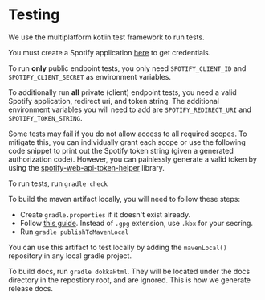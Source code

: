 # Testing

We use the multiplatform kotlin.test framework to run tests.

You must create a Spotify application [here](https://developer.spotify.com/dashboard/applications) to get credentials.

To run **only** public endpoint tests, you only need `SPOTIFY_CLIENT_ID` and `SPOTIFY_CLIENT_SECRET` as environment variables.

To additionally run **all** private (client) endpoint tests, you need a valid Spotify application, redirect uri, and token string. 
The additional environment variables you will need to add are `SPOTIFY_REDIRECT_URI` and `SPOTIFY_TOKEN_STRING`.

Some tests may fail if you do not allow access to all required scopes. To mitigate this, you can individually grant
each scope or use the following code snippet to print out the Spotify token string (given a generated authorization code). 
However, you can painlessly generate a valid token by using the [spotify-web-api-token-helper](https://github.com/adamint/spotify-web-api-token-helper) 
library.


To run tests, run `gradle check`


To build the maven artifact locally, you will need to follow these steps:
- Create `gradle.properties` if it doesn't exist already.
- Follow [this guide](https://gist.github.com/phit/bd3c6d156a2fa5f3b1bc15fa94b3256c). Instead of `.gpg` extension, use `.kbx` for your secring.
- Run `gradle publishToMavenLocal`

You can use this artifact to test locally by adding the `mavenLocal()` repository in any local gradle project.

To build docs, run `gradle dokkaHtml`. They will be located under the docs directory in the repostiory root, and 
are ignored. This is how we generate release docs.